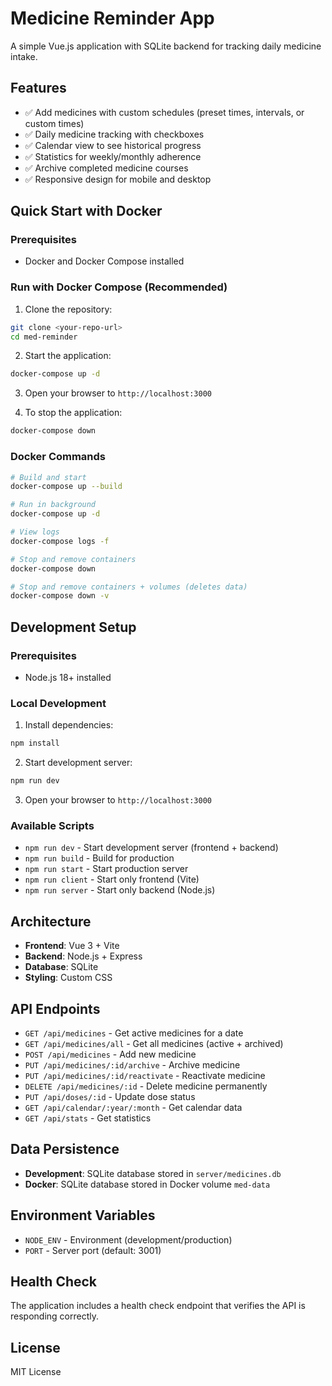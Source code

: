 # Medicine Reminder App

A simple Vue.js application with SQLite backend for tracking daily medicine intake.

## Features

- ✅ Add medicines with custom schedules (preset times, intervals, or custom times)
- ✅ Daily medicine tracking with checkboxes
- ✅ Calendar view to see historical progress
- ✅ Statistics for weekly/monthly adherence
- ✅ Archive completed medicine courses
- ✅ Responsive design for mobile and desktop

## Quick Start with Docker

### Prerequisites
- Docker and Docker Compose installed

### Run with Docker Compose (Recommended)

1. Clone the repository:
```bash
git clone <your-repo-url>
cd med-reminder
```

2. Start the application:
```bash
docker-compose up -d
```

3. Open your browser to `http://localhost:3000`

4. To stop the application:
```bash
docker-compose down
```

### Docker Commands

```bash
# Build and start
docker-compose up --build

# Run in background
docker-compose up -d

# View logs
docker-compose logs -f

# Stop and remove containers
docker-compose down

# Stop and remove containers + volumes (deletes data)
docker-compose down -v
```

## Development Setup

### Prerequisites
- Node.js 18+ installed

### Local Development

1. Install dependencies:
```bash
npm install
```

2. Start development server:
```bash
npm run dev
```

3. Open your browser to `http://localhost:3000`

### Available Scripts

- `npm run dev` - Start development server (frontend + backend)
- `npm run build` - Build for production
- `npm run start` - Start production server
- `npm run client` - Start only frontend (Vite)
- `npm run server` - Start only backend (Node.js)

## Architecture

- **Frontend**: Vue 3 + Vite
- **Backend**: Node.js + Express
- **Database**: SQLite
- **Styling**: Custom CSS

## API Endpoints

- `GET /api/medicines` - Get active medicines for a date
- `GET /api/medicines/all` - Get all medicines (active + archived)
- `POST /api/medicines` - Add new medicine
- `PUT /api/medicines/:id/archive` - Archive medicine
- `PUT /api/medicines/:id/reactivate` - Reactivate medicine
- `DELETE /api/medicines/:id` - Delete medicine permanently
- `PUT /api/doses/:id` - Update dose status
- `GET /api/calendar/:year/:month` - Get calendar data
- `GET /api/stats` - Get statistics

## Data Persistence

- **Development**: SQLite database stored in `server/medicines.db`
- **Docker**: SQLite database stored in Docker volume `med-data`

## Environment Variables

- `NODE_ENV` - Environment (development/production)
- `PORT` - Server port (default: 3001)

## Health Check

The application includes a health check endpoint that verifies the API is responding correctly.

## License

MIT License